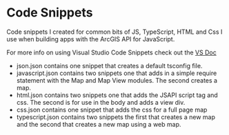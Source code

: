 # Code Snippets 
Code snippets I created for common bits of JS, TypeScript, HTML and Css I use when building apps with the ArcGIS API for JavaScript. 

For more info on using Visual Studio Code Snippets check out the [VS Doc](https://code.visualstudio.com/docs/editor/userdefinedsnippets)


* json.json contains one snippet that creates a default tsconfig file. 
* javascript.json contains two snippets one that adds in a simple require statement with the Map and Map View modules. The second creates a map. 
* html.json contains two snippets one that adds the JSAPI script tag and css. The second is for use in the body and adds a view div. 
* css.json contains one snippet that adds the css for a full page map
* typescript.json contains two snippets the first that creates a new map and the second that creates a new map using a web map. 
